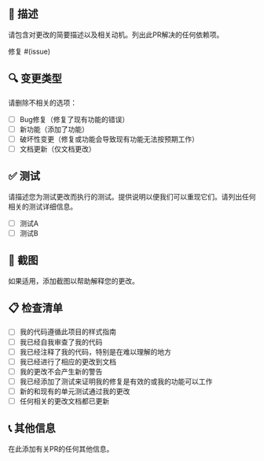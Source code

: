 ## 📝 描述

请包含对更改的简要描述以及相关动机。列出此PR解决的任何依赖项。

修复 #(issue)

## 🔍 变更类型

请删除不相关的选项：

- [ ] Bug修复（修复了现有功能的错误）
- [ ] 新功能（添加了功能）
- [ ] 破坏性变更（修复或功能会导致现有功能无法按预期工作）
- [ ] 文档更新（仅文档更改）

## ✅ 测试

请描述您为测试更改而执行的测试。提供说明以便我们可以重现它们。请列出任何相关的测试详细信息。

- [ ] 测试A
- [ ] 测试B

## 📸 截图

如果适用，添加截图以帮助解释您的更改。

## 📋 检查清单

- [ ] 我的代码遵循此项目的样式指南
- [ ] 我已经自我审查了我的代码
- [ ] 我已经注释了我的代码，特别是在难以理解的地方
- [ ] 我已经进行了相应的更改到文档
- [ ] 我的更改不会产生新的警告
- [ ] 我已经添加了测试来证明我的修复是有效的或我的功能可以工作
- [ ] 新的和现有的单元测试通过我的更改
- [ ] 任何相关的更改文档都已更新

## 📞 其他信息

在此添加有关PR的任何其他信息。
